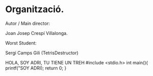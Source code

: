 # Organització.

Autor / Main director:

Joan Josep Crespí Villalonga.

Worst Student:

Sergi Camps Gili (TetrisDestructor)

HOLA, SOY ADRI, TU TIENE UN TREH
#include <stdio.h>
int main(){
    printf("SOY ADRI);
    return 0;
}